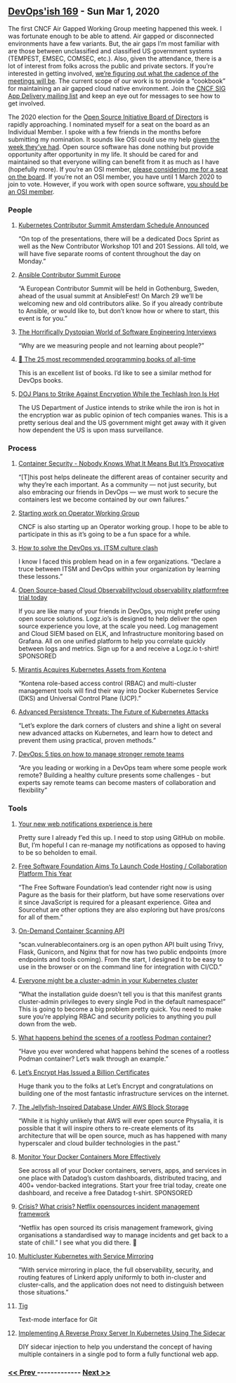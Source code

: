 ## [DevOps'ish 169](https://devopsish.com/169) - Sun Mar 1, 2020

The first CNCF Air Gapped Working Group meeting happened this week. I was fortunate enough to be able to attend. Air gapped or disconnected environments have a few variants. But, the air gaps I’m most familiar with are those between unclassified and classified US government systems (TEMPEST, EMSEC, COMSEC, etc.). Also, given the attendance, there is a lot of interest from folks across the public and private sectors. If you’re interested in getting involved, <a href="https://lists.cncf.io/g/cncf-sig-app-delivery/topic/airgap_working_group_meeting/71568152">we’re figuring out what the cadence of the meetings will be</a>. The current scope of our work is to provide a “cookbook” for maintaining an air gapped cloud native environment. Join the <a href="https://lists.cncf.io/g/cncf-sig-app-delivery/">CNCF SIG App Delivery mailing list</a> and keep an eye out for messages to see how to get involved.

The 2020 election for the <a href="https://wiki.opensource.org/bin/Main/OSI+Board+of+Directors/">Open Source Initiative Board of Directors</a> is rapidly approaching. I nominated myself for a seat on the board as an Individual Member. I spoke with a few friends in the months before submitting my nomination. It sounds like OSI could use my help <a href="http://lists.opensource.org/pipermail/license-discuss_lists.opensource.org/2020-February/021350.html">given the week they’ve had</a>. Open source software has done nothing but provide opportunity after opportunity in my life. It should be cared for and maintained so that everyone willing can benefit from it as much as I have (hopefully more). If you’re an OSI member, <a href="https://wiki.opensource.org/bin/Main/OSI+Board+of+Directors/Board+Member+Elections/2020+Individual+and+Affiliate+Elections/Short2020">please considering me for a seat on the board</a>. If you’re not an OSI member, you have until 1 March 2020 to join to vote. However, if you work with open source software, <a href="https://opensource.org/join">you should be an OSI member</a>.

### People

1. [Kubernetes Contributor Summit Amsterdam Schedule Announced](https://kubernetes.io/blog/2020/02/18/contributor-summit-amsterdam-schedule-announced/)

    “On top of the presentations, there will be a dedicated Docs Sprint as well as the New Contributor Workshop 101 and 201 Sessions. All told, we will have five separate rooms of content throughout the day on Monday.”
1. [Ansible Contributor Summit Europe](https://www.ansible.com/blog/announcement-ansible-contributor-summit-europe)

    “A European Contributor Summit will be held in Gothenburg, Sweden, ahead of the usual summit at AnsibleFest! On March 29 we’ll be welcoming new and old contributors alike. So if you already contribute to Ansible, or would like to, but don’t know how or where to start, this event is for you.”
1. [The Horrifically Dystopian World of Software Engineering Interviews](https://www.jarednelsen.dev/posts/The-horrifically-dystopian-world-of-software-engineering-interviews)

    “Why are we measuring people and not learning about people?”
1. [📕 The 25 most recommended programming books of all-time](https://www.daolf.com/posts/best-programming-books/)

    This is an excellent list of books. I’d like to see a similar method for DevOps books.
1. [DOJ Plans to Strike Against Encryption While the Techlash Iron Is Hot](https://cyberlaw.stanford.edu/blog/2020/02/doj-plans-strike-against-encryption-while-techlash-iron-hot)

    The US Department of Justice intends to strike while the iron is hot in the encryption war as public opinion of tech companies wanes. This is a pretty serious deal and the US government might get away with it given how dependent the US is upon mass surveillance.
### Process

1. [Container Security - Nobody Knows What It Means But It’s Provocative](https://capsule8.com/blog/container-security-nobody-knows-what-it-means-but-its-provocative/)

    “[T]his post helps delineate the different areas of container security and why they’re each important. As a community — not just security, but also embracing our friends in DevOps — we must work to secure the containers lest we become contained by our own failures.”
1. [Starting work on Operator Working Group](https://lists.cncf.io/g/cncf-sig-app-delivery/topic/71453445#151)

    CNCF is also starting up an Operator working group. I hope to be able to participate in this as it’s going to be a fun space for a while.
1. [How to solve the DevOps vs. ITSM culture clash](https://opensource.com/article/20/2/devops-vs-itsm)

    I know I faced this problem head on in a few organizations. “Declare a truce between ITSM and DevOps within your organization by learning these lessons.”
1. [Open Source-based Cloud Observabilitycloud observability platformfree trial today](https://logz.io/freeshirt/?utm_source=podcast&utm_medium=devopish&utm_campaign=freeshirt)

    If you are like many of your friends in DevOps, you might prefer using open source solutions. Logz.io’s  is designed to help deliver the open source experience you love, at the scale you need. Log management and Cloud SIEM based on ELK, and Infrastructure monitoring based on Grafana. All on one unified platform to help you correlate quickly between logs and metrics. Sign up for a  and receive a Logz.io t-shirt! SPONSORED
1. [Mirantis Acquires Kubernetes Assets from Kontena](https://containerjournal.com/topics/container-ecosystems/mirantis-acquires-kubernetes-assets-from-kontena/)

    “Kontena role-based access control (RBAC) and multi-cluster management tools will find their way into Docker Kubernetes Service (DKS) and Universal Control Plane (UCP).”
1. [Advanced Persistence Threats: The Future of Kubernetes Attacks](https://www.rsaconference.com/usa/agenda/advanced-persistence-threats-the-future-of-kubernetes-attacks-3)

    “Let’s explore the dark corners of clusters and shine a light on several new advanced attacks on Kubernetes, and learn how to detect and prevent them using practical, proven methods.”
1. [DevOps: 5 tips on how to manage stronger remote teams](https://enterprisersproject.com/article/2020/2/devops-how-manage-remote-teams-tips)

    “Are you leading or working in a DevOps team where some people work remote? Building a healthy culture presents some challenges - but experts say remote teams can become masters of collaboration and flexibility”
### Tools

1. [Your new web notifications experience is here](https://github.blog/2020-02-25-your-new-web-notifications-experience-is-here/)

    Pretty sure I already f’ed this up. I need to stop using GitHub on mobile. But, I’m hopeful I can re-manage my notifications as opposed to having to be so beholden to email.
1. [Free Software Foundation Aims To Launch Code Hosting / Collaboration Platform This Year](https://www.phoronix.com/scan.php?page=news_item&px=FSF-Forge-2020-Platform)

    “The Free Software Foundation’s lead contender right now is using Pagure as the basis for their platform, but have some reservations over it since JavaScript is required for a pleasant experience. Gitea and Sourcehut are other options they are also exploring but have pros/cons for all of them.”
1. [On-Demand Container Scanning API](https://jerrygamblin.com/2020/02/23/on-demand-container-scanning-api/)

    “scan.vulnerablecontainers.org is an open python API built using Trivy, Flask, Gunicorn, and Nginx that for now has two public endpoints (more endpoints and tools coming). From the start, I designed it to be easy to use in the browser or on the command line for integration with CI/CD.”
1. [Everyone might be a cluster-admin in your Kubernetes cluster](https://www.jeffgeerling.com/blog/2020/everyone-might-be-cluster-admin-your-kubernetes-cluster)

    “What the installation guide doesn’t tell you is that this manifest grants cluster-admin privileges to every single Pod in the default namespace!” This is going to become a big problem pretty quick. You need to make sure you’re applying RBAC and security policies to anything you pull down from the web.
1. [What happens behind the scenes of a rootless Podman container?](https://www.redhat.com/sysadmin/behind-scenes-podman)

    “Have you ever wondered what happens behind the scenes of a rootless Podman container? Let’s walk through an example.”
1. [Let’s Encrypt Has Issued a Billion Certificates](https://letsencrypt.org/2020/02/27/one-billion-certs.html)

    Huge thank you to the folks at Let’s Encrypt and congratulations on building one of the most fantastic infrastructure services on the internet.
1. [The Jellyfish-Inspired Database Under AWS Block Storage](https://www.nextplatform.com/2020/02/18/the-jellyfish-inspired-database-under-aws-block-storage/)

    “While it is highly unlikely that AWS will ever open source Physalia, it is possible that it will inspire others to re-create elements of its architecture that will be open source, much as has happened with many hyperscaler and cloud builder technologies in the past.”
1. [Monitor Your Docker Containers More Effectively](https://www.datadoghq.com/dg/monitor/docker-benefits-ts/?utm_source=Advertisement&utm_medium=Advertisement&utm_campaign=DevOpsish-Newsletter02&utm_content=Docker)

    See across all of your Docker containers, servers, apps, and services in one place with Datadog’s custom dashboards, distributed tracing, and 400+ vendor-backed integrations. Start your free trial today, create one dashboard, and receive a free Datadog t-shirt. SPONSORED
1. [Crisis? What crisis? Netflix opensources incident management framework](https://devclass.com/2020/02/25/crisis-what-crisis-netflix-opensources-incident-management-framework/)

    “Netflix has open sourced its crisis management framework, giving organisations a standardised way to manage incidents and get back to a state of chill.” I see what you did there. 👀
1. [Multicluster Kubernetes with Service Mirroring](https://linkerd.io/2020/02/25/multicluster-kubernetes-with-service-mirroring/)

    “With service mirroring in place, the full observability, security, and routing features of Linkerd apply uniformly to both in-cluster and cluster-calls, and the application does not need to distinguish between those situations.”
1. [Tig](https://jonas.github.io/tig/)

    Text-mode interface for Git
1. [Implementing A Reverse Proxy Server In Kubernetes Using The Sidecar](https://www.magalix.com/blog/implemeting-a-reverse-proxy-server-in-kubernetes-using-the-sidecar-pattern)

    DIY sidecar injection to help you understand the concept of having multiple containers in a single pod to form a fully functional web app.

### [ << Prev ](devopsweekly-168.md) ------------- [ Next >> ](devopsweekly-170.md)